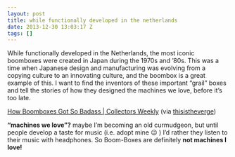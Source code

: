 ```yaml
---
layout: post
title: while functionally developed in the netherlands
date: 2013-12-30 13:03:17 Z
tags: []
---
```

While functionally developed in the Netherlands, the most iconic boomboxes were created in Japan during the 1970s and ’80s. This was a time when Japanese design and manufacturing was evolving from a copying culture to an innovating culture, and the boombox is a great example of this. I want to find the inventors of these important “grail” boxes and tell the stories of how they designed the machines we love, before it’s too late.

[How Boomboxes Got So Badass | Collectors Weekly](http://www.collectorsweekly.com/articles/how-boomboxes-got-so-badass/) (via [thisistheverge](http://thisistheverge.tumblr.com/))

**“machines we love”?** maybe I’m becoming an old curmudgeon, but until people develop a taste for music (i.e. adopt mine 😉 ) I’d rather they listen to their music with headphones. So Boom-Boxes are definitely **not machines I love!**

